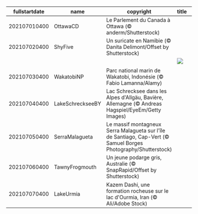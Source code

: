 |fullstartdate|name|copyright|title|image|
|--|--|--|--|--|
202107010400|OttawaCD|Le Parlement du Canada à Ottawa (© anderm/Shutterstock)||![](/fr-CA/2021/07/202107010400OttawaCD.jpg)|
202107020400|ShyFive|Un suricate en Namibie (© Danita Delimont/Offset by Shutterstock)||![](/fr-CA/2021/07/202107020400ShyFive.jpg)|
||||![](/fr-CA/2021/07/.jpg)|
202107030400|WakatobiNP|Parc national marin de Wakatobi, Indonésie (© Fabio Lamanna/Alamy)||![](/fr-CA/2021/07/202107030400WakatobiNP.jpg)|
202107040400|LakeSchreckseeBY|Lac Schrecksee dans les Alpes d'Allgäu, Bavière, Allemagne (© Andreas Hagspiel/EyeEm/Getty Images)||![](/fr-CA/2021/07/202107040400LakeSchreckseeBY.jpg)|
202107050400|SerraMalagueta|Le massif montagneux Serra Malagueta sur l'île de Santiago, Cap-Vert (© Samuel Borges Photography/Shutterstock)||![](/fr-CA/2021/07/202107050400SerraMalagueta.jpg)|
202107060400|TawnyFrogmouth|Un jeune podarge gris, Australie (© SnapRapid/Offset by Shutterstock)||![](/fr-CA/2021/07/202107060400TawnyFrogmouth.jpg)|
202107070400|LakeUrmia|Kazem Dashi, une formation rocheuse sur le lac d'Ourmia, Iran (© Ali/Adobe Stock)||![](/fr-CA/2021/07/202107070400LakeUrmia.jpg)|
